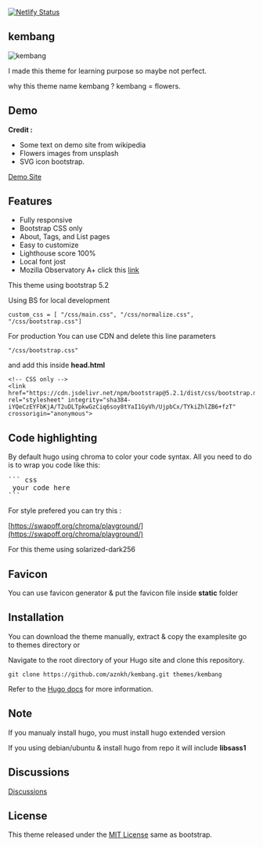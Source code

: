 [![Netlify Status](https://api.netlify.com/api/v1/badges/f1f88606-2808-460b-9ae4-7c75347cd8e0/deploy-status)](https://app.netlify.com/sites/kembang-theme/deploys)


## kembang

![kembang]()


I made this theme for learning purpose so maybe not perfect.

why this theme name kembang ? kembang = flowers.

## Demo

**Credit :**

 * Some text on demo site from wikipedia
 * Flowers images from unsplash
 * SVG icon bootstrap.
 
 [Demo Site](https://kembang-theme.netlify.app/)

## Features

* Fully responsive
* Bootstrap CSS only
* About, Tags, and List pages
* Easy to customize
* Lighthouse score 100%
* Local font jost
* Mozilla Observatory A+ click this [link](https://observatory.mozilla.org/analyze/kembang-theme.netlify.app)

This theme using bootstrap 5.2

Using BS for local development

```
custom_css = [ "/css/main.css", "/css/normalize.css", "/css/bootstrap.css"]
```
For production You can use CDN and delete this line parameters
```
"/css/bootstrap.css"
```
and add this inside **head.html**
```
<!-- CSS only -->
<link href="https://cdn.jsdelivr.net/npm/bootstrap@5.2.1/dist/css/bootstrap.min.css" rel="stylesheet" integrity="sha384-iYQeCzEYFbKjA/T2uDLTpkwGzCiq6soy8tYaI1GyVh/UjpbCx/TYkiZhlZB6+fzT" crossorigin="anonymous">
```

## Code highlighting

By default hugo using chroma to color your code syntax. All you need to do is to wrap you code like this:

<pre>
``` css
 your code here
```
</pre>
For style prefered you can try this :

[https://swapoff.org/chroma/playground/](https://swapoff.org/chroma/playground/)

For this theme using solarized-dark256

## Favicon

You can use favicon generator & put the favicon file inside **static** folder

## Installation

You can download the theme manually, extract & copy the examplesite go to themes directory
or

Navigate to the root directory of your Hugo site and clone this repository.
``` 
git clone https://github.com/aznkh/kembang.git themes/kembang
```
Refer to the [Hugo docs](https://gohugo.io/getting-started/quick-start/) for more information.

## Note

If you manualy install hugo, you must install hugo extended version

If you using debian/ubuntu & install hugo from repo it will include **libsass1**

## Discussions

[Discussions](https://github.com/aznkh/kembang/discussions)

## License

This theme released under the [MIT License](https://github.com/aznkh/kembang/blob/main/LICENSE) same as bootstrap.


